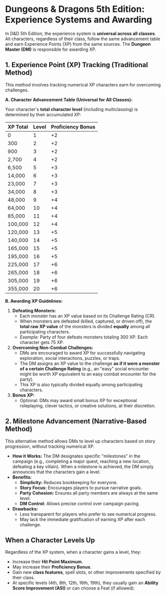 

# **Dungeons & Dragons 5th Edition: Experience Systems and Awarding**

In D\&D 5th Edition, the experience system is **universal across all classes**. All characters, regardless of their class, follow the same advancement table and earn Experience Points (XP) from the same sources. The **Dungeon Master (DM)** is responsible for awarding XP.

## **1\. Experience Point (XP) Tracking (Traditional Method)**

This method involves tracking numerical XP characters earn for overcoming challenges.

**A. Character Advancement Table (Universal for All Classes):**

Your character's **total character level** (including multiclassing) is determined by their accumulated XP:

| XP Total | Level | Proficiency Bonus |
| :---- | :---- | :---- |
| 0 | 1 | \+2 |
| 300 | 2 | \+2 |
| 900 | 3 | \+2 |
| 2,700 | 4 | \+2 |
| 6,500 | 5 | \+3 |
| 14,000 | 6 | \+3 |
| 23,000 | 7 | \+3 |
| 34,000 | 8 | \+3 |
| 48,000 | 9 | \+4 |
| 64,000 | 10 | \+4 |
| 85,000 | 11 | \+4 |
| 100,000 | 12 | \+4 |
| 120,000 | 13 | \+5 |
| 140,000 | 14 | \+5 |
| 165,000 | 15 | \+5 |
| 195,000 | 16 | \+5 |
| 225,000 | 17 | \+6 |
| 265,000 | 18 | \+6 |
| 305,000 | 19 | \+6 |
| 355,000 | 20 | \+6 |

**B. Awarding XP Guidelines:**

1. **Defeating Monsters:**  
   * Each monster has an XP value based on its Challenge Rating (CR).  
   * When monsters are defeated (killed, captured, or driven off), the **total raw XP value** of the monsters is divided **equally** among all participating characters.  
   * *Example:* Party of four defeats monsters totaling 300 XP. Each character gets 75 XP.  
2. **Overcoming Non-Combat Challenges:**  
   * DMs are encouraged to award XP for successfully navigating exploration, social interactions, puzzles, or traps.  
   * The DM assigns an XP value to the challenge **as if it were a monster of a certain Challenge Rating** (e.g., an "easy" social encounter might be worth XP equivalent to an easy combat encounter for the party).  
   * This XP is also typically divided equally among participating characters.  
3. **Bonus XP:**  
   * Optional: DMs may award small bonus XP for exceptional roleplaying, clever tactics, or creative solutions, at their discretion.

## **2\. Milestone Advancement (Narrative-Based Method)**

This alternative method allows DMs to level up characters based on story progression, without tracking numerical XP.

* **How it Works:** The DM designates specific "milestones" in the campaign (e.g., completing a major quest, reaching a new location, defeating a key villain). When a milestone is achieved, the DM simply announces that the characters gain a level.  
* **Benefits:**  
  * **Simplicity:** Reduces bookkeeping for everyone.  
  * **Story Focus:** Encourages players to pursue narrative goals.  
  * **Party Cohesion:** Ensures all party members are always at the same level.  
  * **DM Control:** Allows precise control over campaign pacing.  
* **Drawbacks:**  
  * Less transparent for players who prefer to see numerical progress.  
  * May lack the immediate gratification of earning XP after each challenge.

## **When a Character Levels Up**

Regardless of the XP system, when a character gains a level, they:

* Increase their **Hit Point Maximum**.  
* May increase their **Proficiency Bonus**.  
* Gain new **class features**, spell slots, or other improvements specified by their class.  
* At specific levels (4th, 8th, 12th, 16th, 19th), they usually gain an **Ability Score Improvement (ASI)** or can choose a Feat (if allowed).